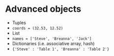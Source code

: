 # Advanced objects
* Tuples
* ``coords = (32.53, 12.52)``
* List
* ``names = ['Steve', 'Breanna', 'Jack']``
* Dictionaries (i.e. associative array, hash)
* ``{'Steve' : 'Table 1',
     'Breanna' : 'Table 2'}``
